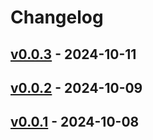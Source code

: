 # Changelog

## [v0.0.3](https://github.com/ebi-yade/breaql/compare/v0.0.2...v0.0.3) - 2024-10-11

## [v0.0.2](https://github.com/ebi-yade/breaql/compare/v0.0.1...v0.0.2) - 2024-10-09

## [v0.0.1](https://github.com/ebi-yade/breaql/commits/v0.0.1) - 2024-10-08
